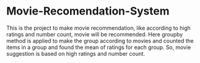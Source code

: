 # Movie-Recomendation-System
This is the project to make movie recommendation, like according to high ratings and number count, movie will be recommended. Here groupby method is applied to make the group according to movies and counted the items in a group and found the mean of ratings for each group. So, movie suggestion is based on high ratings and number count.
